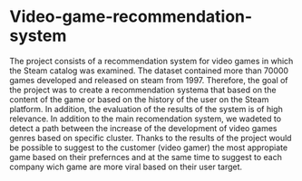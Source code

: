 # Video-game-recommendation-system
The project consists of a recommendation system for video games in which the Steam catalog was examined. The dataset contained more than 70000 games developed and released on steam from 1997. Therefore, the goal of the project was to create a recommendation systema that based on the content of the game or based on the history of the user on the Steam platform. In addition, the evaluation of the results of the system is of high relevance. In addition to the main recomendation system, we wadeted to detect a path between the increase of the development of video games genres based on specific cluster. Thanks to the results of the project would be possible to suggest to the customer (video gamer) the most appropiate game based on their prefernces and at the same time to suggest to each company wich game are more viral based on their user target.

